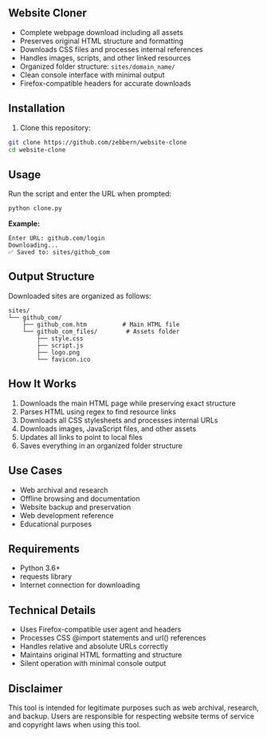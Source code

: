 ## Website Cloner

- Complete webpage download including all assets
- Preserves original HTML structure and formatting
- Downloads CSS files and processes internal references
- Handles images, scripts, and other linked resources
- Organized folder structure: `sites/domain_name/`
- Clean console interface with minimal output
- Firefox-compatible headers for accurate downloads

## Installation

1. Clone this repository:
```bash
git clone https://github.com/zebbern/website-clone
cd website-clone
```

## Usage

Run the script and enter the URL when prompted:

```bash
python clone.py
```

**Example:**
```
Enter URL: github.com/login
Downloading...
✅ Saved to: sites/github_com
```

## Output Structure

Downloaded sites are organized as follows:
```
sites/
└── github_com/
    ├── github_com.htm          # Main HTML file
    └── github_com_files/        # Assets folder
        ├── style.css
        ├── script.js
        ├── logo.png
        └── favicon.ico
```

## How It Works

1. Downloads the main HTML page while preserving exact structure
2. Parses HTML using regex to find resource links
3. Downloads all CSS stylesheets and processes internal URLs
4. Downloads images, JavaScript files, and other assets
5. Updates all links to point to local files
6. Saves everything in an organized folder structure

## Use Cases

- Web archival and research
- Offline browsing and documentation
- Website backup and preservation
- Web development reference
- Educational purposes

## Requirements

- Python 3.6+
- requests library
- Internet connection for downloading

## Technical Details

- Uses Firefox-compatible user agent and headers
- Processes CSS @import statements and url() references
- Handles relative and absolute URLs correctly
- Maintains original HTML formatting and structure
- Silent operation with minimal console output

## Disclaimer

This tool is intended for legitimate purposes such as web archival, research, and backup. Users are responsible for respecting website terms of service and copyright laws when using this tool.
